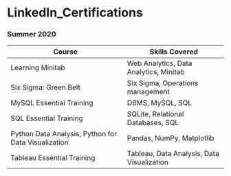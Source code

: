 # LinkedIn_Certifications

### Summer 2020

| **Course**                                          | **Skills Covered**                         |
|-----------------------------------------------------|--------------------------------------------|
| Learning Minitab                                    | Web Analytics, Data Analytics, Minitab     |
| Six Sigma: Green Belt                               | Six Sigma, Operations management           |
| MySQL Essential Training                            | DBMS, MySQL, SQL                           |
| SQL Essential Training                              | SQLite, Relational Databases, SQL          |
| Python Data Analysis, Python for Data Visualization | Pandas, NumPy, Matplotlib                  |
| Tableau Essential Training                          | Tableau, Data Analysis, Data Visualization |
